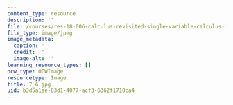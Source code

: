 ```yaml
---
content_type: resource
description: ''
file: /courses/res-18-006-calculus-revisited-single-variable-calculus-fall-2010/b3d5a1ae83d14077acf36362f1718ca4_7_6.jpg
file_type: image/jpeg
image_metadata:
  caption: ''
  credit: ''
  image-alt: ''
learning_resource_types: []
ocw_type: OCWImage
resourcetype: Image
title: 7_6.jpg
uid: b3d5a1ae-83d1-4077-acf3-6362f1718ca4
---
```


